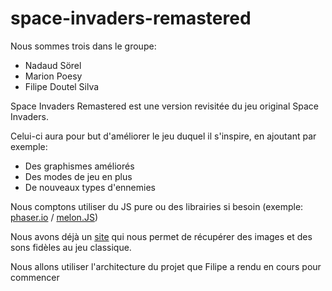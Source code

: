 # space-invaders-remastered

Nous sommes trois dans le groupe:

- Nadaud Sörel
- Marion Poesy
- Filipe Doutel Silva



Space Invaders Remastered est une version revisitée du jeu original Space Invaders.

Celui-ci aura pour but d'améliorer le jeu duquel il s'inspire, en ajoutant par exemple:

- Des graphismes améliorés
- Des modes de jeu en plus
- De nouveaux types d'ennemies 

Nous comptons utiliser du JS pure ou des librairies si besoin (exemple: [phaser.io](http://phaser.io/) / [melon.JS](http://melonjs.org/))

Nous avons déjà un [site](http://www.classicgaming.cc/classics/space-invaders/sounds) qui nous permet de récupérer des images et des sons fidèles au jeu classique.



Nous allons utiliser l'architecture du projet que Filipe a rendu en cours pour commencer 



